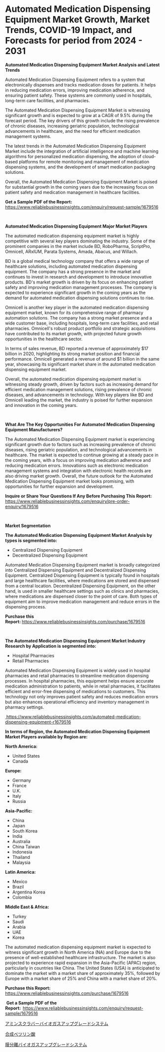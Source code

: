 <p><h1>Automated Medication Dispensing Equipment Market Growth, Market Trends, COVID-19 Impact, and Forecasts for period from 2024 - 2031</h1></p><p><strong>Automated Medication Dispensing Equipment Market Analysis and Latest Trends</strong></p>
<p><p>Automated Medication Dispensing Equipment refers to a system that electronically dispenses and tracks medication doses for patients. It helps in reducing medication errors, improving medication adherence, and ensuring patient safety. These systems are commonly used in hospitals, long-term care facilities, and pharmacies.</p><p>The Automated Medication Dispensing Equipment Market is witnessing significant growth and is expected to grow at a CAGR of 9.5% during the forecast period. The key drivers of this growth include the rising prevalence of chronic diseases, increasing geriatric population, technological advancements in healthcare, and the need for efficient medication management systems.</p><p>The latest trends in the Automated Medication Dispensing Equipment Market include the integration of artificial intelligence and machine learning algorithms for personalized medication dispensing, the adoption of cloud-based platforms for remote monitoring and management of medication dispensing systems, and the development of smart medication packaging solutions.</p><p>Overall, the Automated Medication Dispensing Equipment Market is poised for substantial growth in the coming years due to the increasing focus on patient safety and medication management in healthcare facilities.</p></p>
<p><strong>Get a Sample PDF of the Report:&nbsp;</strong> <a href="https://www.reliablebusinessinsights.com/enquiry/request-sample/1679516">https://www.reliablebusinessinsights.com/enquiry/request-sample/1679516</a></p>
<p>&nbsp;</p>
<p><strong>Automated Medication Dispensing Equipment Major Market Players</strong></p>
<p><p>The automated medication dispensing equipment market is highly competitive with several key players dominating the industry. Some of the prominent companies in the market include BD, RoboPharma, ScriptPro, Omnicell, ARxIUM, Parata Systems, Amada, Abacus, and Willach.</p><p>BD is a global medical technology company that offers a wide range of healthcare solutions, including automated medication dispensing equipment. The company has a strong presence in the market and continues to invest in research and development to introduce innovative products. BD's market growth is driven by its focus on enhancing patient safety and improving medication management processes. The company is expected to experience significant growth in the coming years as the demand for automated medication dispensing solutions continues to rise.</p><p>Omnicell is another key player in the automated medication dispensing equipment market, known for its comprehensive range of pharmacy automation solutions. The company has a strong market presence and a wide customer base, including hospitals, long-term care facilities, and retail pharmacies. Omnicell's robust product portfolio and strategic acquisitions have contributed to its market growth, with projected future growth opportunities in the healthcare sector.</p><p>In terms of sales revenue, BD reported a revenue of approximately $17 billion in 2020, highlighting its strong market position and financial performance. Omnicell generated a revenue of around $1 billion in the same year, showcasing its significant market share in the automated medication dispensing equipment market.</p><p>Overall, the automated medication dispensing equipment market is witnessing steady growth, driven by factors such as increasing demand for efficient medication management solutions, rising prevalence of chronic diseases, and advancements in technology. With key players like BD and Omnicell leading the market, the industry is poised for further expansion and innovation in the coming years.</p></p>
<p>&nbsp;</p>
<p><strong>What Are The Key Opportunities For Automated Medication Dispensing Equipment Manufacturers?</strong></p>
<p><p>The Automated Medication Dispensing Equipment market is experiencing significant growth due to factors such as increasing prevalence of chronic diseases, rising geriatric population, and technological advancements in healthcare. The market is expected to continue growing at a steady pace in the coming years, with a focus on improving medication adherence and reducing medication errors. Innovations such as electronic medication management systems and integration with electronic health records are also driving market growth. Overall, the future outlook for the Automated Medication Dispensing Equipment market looks promising, with opportunities for further expansion and development.</p></p>
<p><strong>Inquire or Share Your Questions If Any Before Purchasing This Report:</strong> <a href="https://www.reliablebusinessinsights.com/enquiry/pre-order-enquiry/1679516">https://www.reliablebusinessinsights.com/enquiry/pre-order-enquiry/1679516</a></p>
<p>&nbsp;</p>
<p><strong>Market Segmentation</strong></p>
<p><strong>The Automated Medication Dispensing Equipment Market Analysis by types is segmented into:</strong></p>
<p><ul><li>Centralized Dispensing Equipment</li><li>Decentralized Dispensing Equipment</li></ul></p>
<p><p>Automated Medication Dispensing Equipment market is broadly categorized into Centralized Dispensing Equipment and Decentralized Dispensing Equipment. Centralized Dispensing Equipment is typically found in hospitals and large healthcare facilities, where medications are stored and dispensed from a central location. Decentralized Dispensing Equipment, on the other hand, is used in smaller healthcare settings such as clinics and pharmacies, where medications are dispensed closer to the point of care. Both types of equipment aim to improve medication management and reduce errors in the dispensing process.</p></p>
<p><strong>Purchase this Report:&nbsp;</strong><a href="https://www.reliablebusinessinsights.com/purchase/1679516">https://www.reliablebusinessinsights.com/purchase/1679516</a></p>
<p>&nbsp;</p>
<p><strong>The Automated Medication Dispensing Equipment Market Industry Research by Application is segmented into:</strong></p>
<p><ul><li>Hospital Pharmacies</li><li>Retail Pharmacies</li></ul></p>
<p><p>Automated Medication Dispensing Equipment is widely used in hospital pharmacies and retail pharmacies to streamline medication dispensing processes. In hospital pharmacies, this equipment helps ensure accurate medication administration to patients, while in retail pharmacies, it facilitates efficient and error-free dispensing of medications to customers. This technology not only improves patient safety and reduces medication errors but also enhances operational efficiency and inventory management in pharmacy settings.</p></p>
<p><a href="https://www.reliablebusinessinsights.com/automated-medication-dispensing-equipment-r1679516">&nbsp;https://www.reliablebusinessinsights.com/automated-medication-dispensing-equipment-r1679516</a></p>
<p><strong>In terms of Region, the Automated Medication Dispensing Equipment Market Players available by Region are:</strong></p>
<p>
    <p> <strong> North America: </strong>
        <ul>
            <li>United States</li>
            <li>Canada</li>
        </ul>
        </p> 
    <p> <strong> Europe: </strong>
        <ul>
            <li>Germany</li>
            <li>France</li>
            <li>U.K.</li>
            <li>Italy</li>
            <li>Russia</li>
        </ul>
        </p> 
    <p> <strong> Asia-Pacific: </strong>
        <ul>
            <li>China</li>
            <li>Japan</li>
            <li>South Korea</li>
            <li>India</li>
            <li>Australia</li>
            <li>China Taiwan</li>
            <li>Indonesia</li>
            <li>Thailand</li>
            <li>Malaysia</li>
        </ul>
        </p> 
    <p> <strong> Latin America: </strong>
        <ul>
            <li>Mexico</li>
            <li>Brazil</li>
            <li>Argentina Korea</li>
            <li>Colombia</li>
        </ul>
        </p> 
    <p> <strong> Middle East & Africa: </strong>
        <ul>
            <li>Turkey</li>
            <li>Saudi</li>
            <li>Arabia</li>
            <li>UAE</li>
            <li>Korea</li>
        </ul>
    </p>
    </p>
<p><p>The automated medication dispensing equipment market is expected to witness significant growth in North America (NA) and Europe due to the presence of well-established healthcare infrastructure. The market is also projected to experience rapid expansion in the Asia-Pacific (APAC) region, particularly in countries like China. The United States (USA) is anticipated to dominate the market with a market share of approximately 35%, followed by Europe with a market share of 25% and China with a market share of 20%.</p></p>
<p><strong>Purchase this Report: </strong><a href="https://www.reliablebusinessinsights.com/purchase/1679516">https://www.reliablebusinessinsights.com/purchase/1679516</a></p>
<p>&nbsp;<strong>Get a Sample PDF of the Report:&nbsp;&nbsp;</strong><a href="https://www.reliablebusinessinsights.com/enquiry/request-sample/1679516">https://www.reliablebusinessinsights.com/enquiry/request-sample/1679516</a></p>
<p><strong></strong></p>
<p><p><a href="https://github.com/RandallRunte2023/Market-Research-Report-List-1/blob/main/5013884108074.md">アミンスクラバーバイオガスアップグレードシステム</a></p><p><a href="https://github.com/schmahlson/Market-Research-Report-List-2/blob/main/5013626108072.md">合成ベツリン酸</a></p><p><a href="https://github.com/TerrellConn/Market-Research-Report-List-1/blob/main/2237692108073.md">膜分離バイオガスアップグレードシステム</a></p></p>